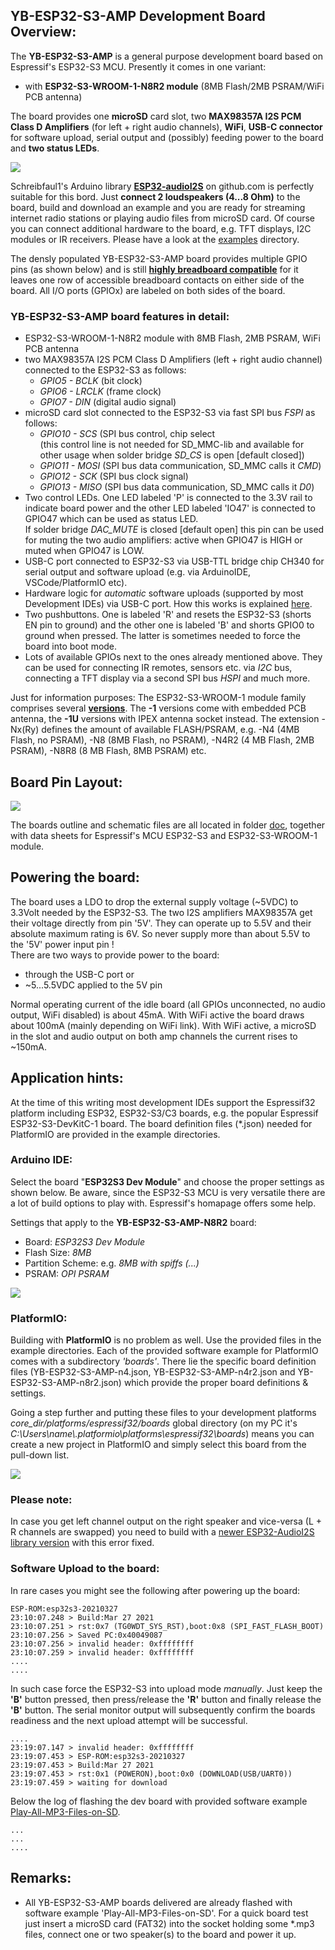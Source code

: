 ## YB-ESP32-S3-AMP Development Board Overview:
The **YB-ESP32-S3-AMP** is a general purpose development board based on Espressif's ESP32-S3 MCU. Presently it comes in one variant:  
- with **ESP32-S3-WROOM-1-N8R2 module** (8MB Flash/2MB PSRAM/WiFi PCB antenna)

The board provides one **microSD** card slot, two **MAX98357A I2S PCM Class D Amplifiers** (for left + right audio channels), **WiFi**, **USB-C connector** for software upload, serial output and (possibly) feeding power to the board and **two status LEDs**. 

![](https://github.com/yellobyte/ESP32-DevBoards-Getting-Started/raw/main/boards/YB-ESP32-S3-AMP/doc/under-construction.jpg)

Schreibfaul1's Arduino library [**ESP32-audioI2S**](https://github.com/schreibfaul1/ESP32-audioI2S) on github.com is perfectly suitable for this bord. Just **connect 2 loudspeakers (4...8 Ohm)** to the board, build and download an example and you are ready for streaming internet radio stations or playing audio files from microSD card. Of course you can connect additional hardware to the board, e.g. TFT displays, I2C modules or IR receivers. Please have a look at the [examples](https://github.com/yellobyte/ESP32-DevBoards-Getting-Started/tree/main/boards/YB-ESP32-S3-AMP/examples/) directory.  

The densly populated YB-ESP32-S3-AMP board provides multiple GPIO pins (as shown below) and is still [**highly breadboard compatible**](https://github.com/yellobyte/ESP32-DevBoards-Getting-Started/raw/main/boards/YB-ESP32-S3-AMP/doc/YB-ESP32-S3-AMP_on_breadboard.jpg) for it leaves one row of accessible breadboard contacts on either side of the board. All I/O ports (GPIOx) are labeled on both sides of the board. 

### YB-ESP32-S3-AMP board features in detail:
 - ESP32-S3-WROOM-1-N8R2 module with 8MB Flash, 2MB PSRAM, WiFi PCB antenna
 - two MAX98357A I2S PCM Class D Amplifiers (left + right audio channel) connected to the ESP32-S3 as follows:
   - *GPIO5 - BCLK* (bit clock)
   - *GPIO6 - LRCLK* (frame clock)
   - *GPIO7 - DIN* (digital audio signal)
 - microSD card slot connected to the ESP32-S3 via fast SPI bus *FSPI* as follows:
   - *GPIO10 - SCS* (SPI bus control, chip select  
   (this control line is not needed for SD_MMC-lib and available for other usage when solder bridge *SD_CS* is open [default closed])
   - *GPIO11 - MOSI* (SPI bus data communication, SD_MMC calls it *CMD*)
   - *GPIO12 - SCK* (SPI bus clock signal)
   - *GPIO13 - MISO* (SPI bus data communication, SD_MMC calls it *D0*)
 - Two control LEDs. One LED labeled 'P' is connected to the 3.3V rail to indicate board power and the other LED labeled 'IO47' is connected to GPIO47 which can be used as status LED.  
 If solder bridge *DAC_MUTE* is closed [default open] this pin can be used for muting the two audio amplifiers: active when GPIO47 is HIGH or muted when GPIO47 is LOW.
 - USB-C port connected to ESP32-S3 via USB-TTL bridge chip CH340 for serial output and software upload (e.g. via ArduinoIDE, VSCode/PlatformIO etc). 
 - Hardware logic for *automatic* software uploads (supported by most Development IDEs) via USB-C port. How this works is explained [here](https://github.com/yellobyte/ESP32-DevBoards-Getting-Started/tree/main/reset_and_software_upload).  
 - Two pushbuttons. One is labeled 'R' and resets the ESP32-S3 (shorts EN pin to ground) and the other one is labeled 'B' and shorts GPIO0 to ground when pressed. The latter is sometimes needed to force the board into boot mode.
 - Lots of available GPIOs next to the ones already mentioned above. They can be used for connecting IR remotes, sensors etc. via *I2C* bus, connecting a TFT display via a second SPI bus *HSPI* and much more.

Just for information purposes: The ESP32-S3-WROOM-1 module family comprises several [**versions**](https://github.com/yellobyte/ESP32-DevBoards-Getting-Started/raw/main/boards/YB-ESP32-S3-AMP/doc/ESP32-S3-WROOM-1(U)_Variants.jpg). The **-1** versions come with embedded PCB antenna, the **-1U** versions with IPEX antenna socket instead. The extension -Nx(Ry) defines the amount of available FLASH/PSRAM, e.g. -N4 (4MB Flash, no PSRAM), -N8 (8MB Flash, no PSRAM), -N4R2 (4 MB Flash, 2MB PSRAM), -N8R8 (8 MB Flash, 8MB PSRAM) etc.  

## Board Pin Layout:
 ![](https://github.com/yellobyte/ESP32-DevBoards-Getting-Started/raw/main/boards/YB-ESP32-S3-AMP/doc/YB-ESP32-S3-AMP_pinlayout.jpg)

The boards outline and schematic files are all located in folder [doc](https://github.com/yellobyte/ESP32-DevBoards-Getting-Started/tree/main/boards/YB-ESP32-S3-AMP/doc), together with data sheets for Espressif's MCU ESP32-S3 and ESP32-S3-WROOM-1 module.

## Powering the board:
The board uses a LDO to drop the external supply voltage (~5VDC) to 3.3Volt needed by the ESP32-S3. The two I2S amplifiers MAX98357A get their voltage directly from pin '5V'. They can operate up to 5.5V and their absolute maximum rating is 6V. So never supply more than about 5.5V to the '5V' power input pin !  
There are two ways to provide power to the board:
  - through the USB-C port or
  - ~5...5.5VDC applied to the 5V pin

Normal operating current of the idle board (all GPIOs unconnected, no audio output, WiFi disabled) is about 45mA. With WiFi active the board draws about 100mA (mainly depending on WiFi link). With WiFi active, a microSD in the slot and audio output on both amp channels the current rises to ~150mA.

## Application hints:
At the time of this writing most development IDEs support the Espressif32 platform including ESP32, ESP32-S3/C3 boards, e.g. the popular Espressif ESP32-S3-DevKitC-1 board. The board definition files (*.json) needed for PlatformIO are provided in the example directories.   

### Arduino IDE:
Select the board "**ESP32S3 Dev Module**" and choose the proper settings as shown below. Be aware, since the ESP32-S3 MCU is very versatile there are a lot of build options to play with. Espressif's homapage offers some help.

Settings that apply to the **YB-ESP32-S3-AMP-N8R2** board:  
- Board: *ESP32S3 Dev Module*
- Flash Size: *8MB*
- Partition Scheme: e.g. *8MB with spiffs (...)*
- PSRAM: *OPI PSRAM*  

 ![](https://github.com/yellobyte/ESP32-DevBoards-Getting-Started/raw/main/boards/YB-ESP32-S3-AMP/doc/YB-ESP32-S3-AMP-N8R2_ArduinoIDE-Settings.jpg)  

### PlatformIO:
Building with **PlatformIO** is no problem as well. Use the provided files in the example directories.
Each of the provided software example for PlatformIO comes with a subdirectory *'boards'*. There lie the specific board definition files (YB-ESP32-S3-AMP-n4.json,  YB-ESP32-S3-AMP-n4r2.json and YB-ESP32-S3-AMP-n8r2.json) which provide the proper board definitions & settings.  

Going a step further and putting these files to your development platforms *core_dir/platforms/espressif32/boards* global directory (on my PC it's  *C:\Users\name\\.platformio\platforms\espressif32\boards*) means you can create a new project in PlatformIO and simply select this board from the pull-down list.  

 ![](https://github.com/yellobyte/ESP32-DevBoards-Getting-Started/raw/main/boards/YB-ESP32-S3-AMP/doc/YB-ESP32-S3-AMP_PlatformIO_board_selection.jpg)

### Please note:

In case you get left channel output on the right speaker and vice-versa (L + R channels are swapped) you need to build with a [newer ESP32-AudioI2S library version](https://github.com/schreibfaul1/ESP32-audioI2S/releases) with this error fixed.


### Software Upload to the board:
In rare cases you might see the following after powering up the board:  
```
ESP-ROM:esp32s3-20210327
23:10:07.248 > Build:Mar 27 2021
23:10:07.251 > rst:0x7 (TG0WDT_SYS_RST),boot:0x8 (SPI_FAST_FLASH_BOOT)
23:10:07.256 > Saved PC:0x40049087
23:10:07.256 > invalid header: 0xffffffff
23:10:07.259 > invalid header: 0xffffffff
....
....
```
In such case force the ESP32-S3 into upload mode *manually*. Just keep the **'B'** button pressed, then press/release the **'R'** button and finally release the **'B'** button. The serial monitor output will subsequently confirm the boards readiness and the next upload attempt will be successful.  

```
....
23:19:07.147 > invalid header: 0xffffffff
23:19:07.453 > ESP-ROM:esp32s3-20210327
23:19:07.453 > Build:Mar 27 2021
23:19:07.453 > rst:0x1 (POWERON),boot:0x0 (DOWNLOAD(USB/UART0))
23:19:07.459 > waiting for download
```
Below the log of flashing the dev board with provided software example [Play-All-MP3-Files-on-SD](https://github.com/yellobyte/ESP32-DevBoards-Getting-Started/tree/main/boards/YB-ESP32-S3-AMP/examples/ArduinoIDE/Play-All-MP3-Files-on-SD).  
```
...
...
....
```
## Remarks:  
- All YB-ESP32-S3-AMP boards delivered are already flashed with software example 'Play-All-MP3-Files-on-SD'. For a quick board test just insert a microSD card (FAT32) into the socket holding some *.mp3 files, connect one or two speaker(s) to the board and power it up.
